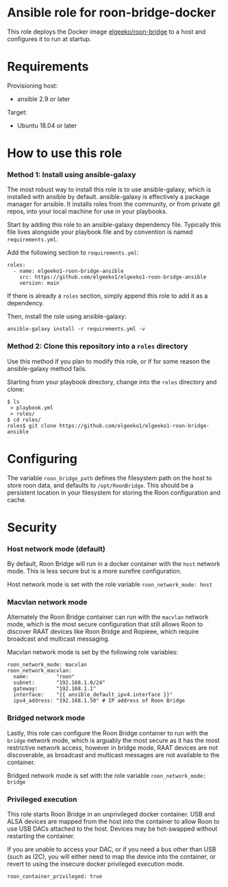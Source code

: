 # Ansible role for roon-bridge-docker
This role deploys the Docker image [elgeeko/roon-bridge](https://hub.docker.com/repository/docker/elgeeko/roon-bridge) to a host and configures it to run at startup.

# Requirements
Provisioning host:
- ansible 2.9 or later

Target:
- Ubuntu 18.04 or later

# How to use this role
### Method 1: Install using ansible-galaxy

The most robust way to install this role is to use ansible-galaxy,
which is installed with ansible by default. ansible-galaxy is effectively a package manager for ansible. It installs roles
from the community, or from private git repos, into your local machine for use in your playbooks.

Start by adding this role to an ansible-galaxy dependency file. Typically this file lives alongside your playbook file and by convention is named `requirements.yml`.

Add the following section to `requirements.yml`:

```
roles:
  - name: elgeeko1-roon-bridge-ansible
    src: https://github.com/elgeeko1/elgeeko1-roon-bridge-ansible
    version: main
```

If there is already a `roles` section, simply append this role to
add it as a dependency.

Then, install the role using ansible-galaxy:

`ansible-galaxy install -r requirements.yml -v`

### Method 2: Clone this repository into a `roles` directory

Use this method if you plan to modify this role, or if for some
reason the ansible-galaxy method fails.

Starting from your playbook directory, change into the `roles`
directory and clone:

```
$ ls
 > playbook.yml
 > roles/
$ cd roles/
roles$ git clone https://github.com/elgeeko1/elgeeko1-roon-bridge-ansible
```

# Configuring
The variable `roon_bridge_path` defines the filesystem path on the host to store
roon data, and defaults to `/opt/RoonBridge`. This should be a persistent
location in your filesystem for storing the Roon configuration and cache.

# Security

### Host network mode (default)
By default, Roon Bridge will run in a docker container with the `host` network
mode. This is less secure but is a more surefire configuration.

Host network mode is set with the role variable
`roon_network_mode: host`

### Macvlan network mode
Alternately the Roon Bridge container can run with the `macvlan` network mode,
which is the most secure configuration that still allows Roon to discover RAAT
devices like Roon Bridge and Ropieee, which require broadcast and multicast
messaging.

Macvlan network mode is set by the following role variables:
```
roon_network_mode: macvlan
roon_network_macvlan:
  name:         "roon"
  subnet:       "192.168.1.0/24"
  gateway:      "192.168.1.1"
  interface:    "{{ ansible_default_ipv4.interface }}"
  ipv4_address: "192.168.1.50" # IP address of Roon Bridge
```

### Bridged network mode
Lastly, this role can configure the Roon Bridge container to run with the
`bridge` network mode, which is arguably the most secure as it has the most restrictive
network access, however in bridge mode, RAAT devices are not discoverable, as broadcast
and multicast messages are not available to the container.

Bridged network mode is set with the role variable
`roon_network_mode: bridge`

### Privileged execution
This role starts Roon Bridge in an unprivileged docker container. USB and ALSA
devices are mapped from the host into the container to allow Roon  to use
USB DACs attached to the host. Devices may be hot-swapped without restarting the
container.

If you are unable to access your DAC, or if you need a bus other than USB (such
as I2C), you will either need to map the device into the container, or revert to
using the insecure docker privileged execution mode.

`roon_container_privileged: true`
